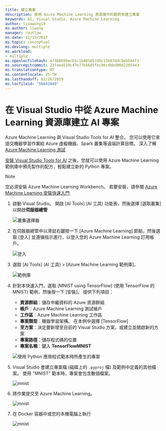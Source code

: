 ```yaml
---
title: 建立專案
description: 使用 Azure Machine Learning 資源庫中的範例來建立專案
keywords: AI, Visual Studio, Azure Machine Learning
author: lisawong19
ms.author: liwong
manager: routlaw
ms.date: 11/13/2017
ms.topic: conceptual
ms.devlang: multiple
ms.workload:
- multiple
ms.openlocfilehash: a73b8699ecb5c1b405057d8c15b87ddc9ebb84f1
ms.sourcegitcommit: 23feea519c47e77b5685fec86c4bbd00d22054e3
ms.translationtype: HT
ms.contentlocale: zh-TW
ms.lasthandoff: 02/26/2019
ms.locfileid: "56841049"
---
```

# <a name="create-an-ai-project-from-the-azure-machine-learning-gallery-in-visual-studio"></a>在 Visual Studio 中從 Azure Machine Learning 資源庫建立 AI 專案

Azure Machine Learning 與 Visual Studio Tools for AI 整合。 您可以使用它來提交機器學習作業給 Azure 虛擬機器、Spark 叢集等遠端計算目標。 深入了解 [Azure Machine Learning 測試](https://docs.microsoft.com/azure/machine-learning/preview/experimentation-service-configuration)

[安裝 Visual Studio Tools for AI](installation.md) 之後，您就可以使用 Azure Machine Learning 範例庫中預先製作的配方，輕鬆建立新的 Python 專案。

> [!NOTE]
> 您必須安裝 Azure Machine Learning Workbench。 若要安裝，請參閱 [Azure Machine Learning 安裝快速入門](https://docs.microsoft.com/azure/machine-learning/preview/quickstart-installation)

1. 啟動 Visual Studio。 開啟 [AI Tools] (AI 工具) 功能表，然後選擇 [選取叢集] 以開啟**伺服器總管**

    ![叢集選擇器](media/create-project-gallery/select-cluster.png)

2. 在伺服器總管中以滑鼠右鍵按一下 [Azure Machine Learning] 節點，然後選取 [登入] 並遵循指示進行，以登入您的 Azure Machine Learning 訂用帳戶。

    ![登入](media/create-project-gallery/azureml-login.png)

3. 選取 [AI Tools] (AI 工具) > [Azure Machine Learning 範例庫]。

    ![範例庫](media/create-project-gallery/gallery.png)

4. 針對本快速入門，選取 [MNIST using TensorFlow] (使用 TensorFlow 的 MNIST) 範例，然後按一下 [安裝]。 提供下列項目：

   - **資源群組**：儲存中繼資料的 Azure 資源群組
   - **帳戶**：Azure Machine Learning 測試帳戶
   - **工作區**：Azure Machine Learning 工作區
   - **專案類型**：機器學習架構。 在本例中選擇 [TensorFlow]
   - **至方案**：決定要新增至目前的 Visual Studio 方案，或建立並開啟新的方案
   - **專案路徑**：儲存程式碼的位置
   - **專案名稱**：鍵入 **TensorFlowMNIST**

   ![使用 Python 應用程式範本時所產生的專案](media/create-project-gallery/new-AzureSampleProject.png)

5. Visual Studio 會建立專案檔 (磁碟上的 `.pyproj` 檔) 及範例中定義的其他檔案。 使用 "MNIST" 範本時，專案會包含數個檔案。

    ![mnist](media/create-project-gallery/azml-mnist.png)

6. 將作業提交至 Azure Machine Learning。

    ![mnist](media/create-project-gallery/submit-azml.png)

7. 在 Docker 容器中或您的本機電腦上執行

    ![mnist](media/create-project-gallery/azml-local.png)
